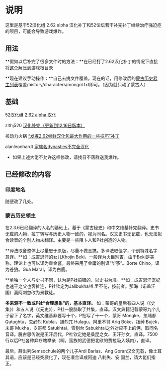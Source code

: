 # 说明

这里是基于52汉化组 2.62 alpha 汉化补丁和52论坛若干补完补丁继续治疗强迫症的项目，可能会导致游戏爆炸。

## 用法

**假如以后补完了很多文件时的方法：**在已经打了2.62汉化补丁的情况下直接将[这个](https://github.com/Lolisky/CK2_2.6.2_CN_Fix/archive/master.zip)解压到游戏根目录

**现在建议手动操作：**自己去挑文件覆盖。现在的话，用修改后的[蒙古历史君主列表](https://github.com/Lolisky/CK2_2.6.2_CN_Fix/raw/master/history/characters/mongol.txt)覆盖/history/characters/mongol.txt即可。（因为就只动了蒙古人）

## 基础

52汉化组 [2.62 alpha 汉化](http://bbs.52pcgame.net/forum.php?mod=viewthread&tid=72131)


zlthj520 [汉化补完（更新到12.16日版本）](http://bbs.52pcgame.net/forum.php?mod=viewthread&tid=72633)

核动力火锅 [“发挥2.62尝鲜汉化包最大作用的一些技巧”补丁](http://bbs.52pcgame.net/forum.php?mod=viewthread&tid=72774)

alanleonhardt [家族名dynasties不完全汉化](http://bbs.52pcgame.net/forum.php?mod=viewthread&tid=72770)

* 如果上述大佬不允许这样修改，请找日不落群送我爆炸。

## 已经修改的内容

### 印度地名

随便改了几处。

### 蒙古历史领主

在2.3.6已经翻译的人名的基础上，基于《蒙古秘史》和中文维基补完翻译。史书无载的人物，拉丁转写与历史人物一致的，视为同名。汉文史书无记载，也无法拟合读音的个别人物未翻译。主要是一些阻卜人和P社创造的人物。

**译法取舍整体上尽量忠于原版，尽量不做恶搞。多译法取佳字，个别特殊名字意译。**如：成吉思汗的女儿Khojin Beki，一般译为火臣别吉，由于Beki是美称，理论上也可以译为霍金酱，最终采用了金庸的别译“华筝”。Borte Chino，译为苍狼。Gua Maral，译为白鹿。

**单独一个人与史书不同，认为是P社搞错的，以史书为准。**如：成吉思汗宠妃也速干之父也客扯连，P社钦定为Jalibukha/札里不花，按前者。那海（诺盖汗国）妻阿刺忽改为景教徒。

**多来源不一致或P社“合理想象”的，基本直译。** 如：蒙哥的皇后有四人说（《史集》）和五人说（《元史》），P社一股脑取了并集，直译。汉文典籍记载蒙哥九个儿子留下了名字，英文维基非要写十个，P社写了十一个，蒙哥 Möngke，忽睹都 Qutughtu，忽必烈 Kublai，旭烈兀 Hulagu，阿里不哥 Ariq Böke，拨绰 Bujek，末哥 Mukha，岁哥都 Satukhtai，雪别台 Sabukhtai之外对应不上的俩，取同名音译。脱古思传说是王汗后代，P社钦定她是桑昆之女、王汗孙女，直译。7500行以后P社各种弃疗瞎攀亲（啊，蛮族的武德把北欧的费拉吸入姨内），直译。

最后，薛出列Semsochule的两个儿子Ardi Barlas、Ang Goran汉文无载，像土耳其语，应该是已经突厥化了，现在凑合译成阿迪 八剌失、安 固兰，请大佬们指正。